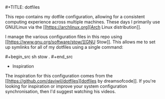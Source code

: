 #+TITLE: dotfiles

This repo contains my dotfile configuration, allowing for a consistent computing experience across multiple machines.
These days I primarily use GNU/Linux via the [[https://archlinux.org][Arch Linux distribution]].

I manage the various configuration files in this repo using [[https://www.gnu.org/software/stow/][GNU Stow]].  This allows me to set up symlinks for all of my dotfiles using a single command:

#+begin_src sh
stow .
#+end_src

* Inspiration

The inspiration for this configuration comes from the [[https://github.com/daviwil/dotfiles][dotfiles by dreamsofcode]]. If you're looking for inspiration or improve your system configuration synchronisation, then I'd suggest watching his videos.
